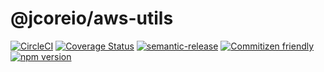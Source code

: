 # @jcoreio/aws-utils

[![CircleCI](https://circleci.com/gh/jcoreio/aws-utils.svg?style=svg)](https://circleci.com/gh/jcoreio/aws-utils)
[![Coverage Status](https://codecov.io/gh/jcoreio/aws-utils/branch/master/graph/badge.svg)](https://codecov.io/gh/jcoreio/aws-utils)
[![semantic-release](https://img.shields.io/badge/%20%20%F0%9F%93%A6%F0%9F%9A%80-semantic--release-e10079.svg)](https://github.com/semantic-release/semantic-release)
[![Commitizen friendly](https://img.shields.io/badge/commitizen-friendly-brightgreen.svg)](http://commitizen.github.io/cz-cli/)
[![npm version](https://badge.fury.io/js/%40jcoreio%2Faws-utils.svg)](https://badge.fury.io/js/%40jcoreio%2Faws-utils)
